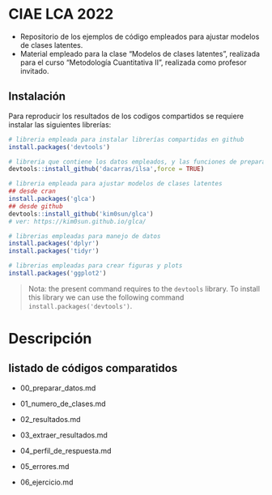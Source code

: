 
# CIAE LCA 2022

-   Repositorio de los ejemplos de código empleados para ajustar modelos
    de clases latentes.
-   Material empleado para la clase “Modelos de clases latentes”,
    realizada para el curso “Metodología Cuantitativa II”, realizada
    como profesor invitado.

## Instalación

Para reproducir los resultados de los codigos compartidos se requiere
instalar las siguientes librerías:

``` r
# libreria empleada para instalar librerías compartidas en github
install.packages('devtools')

# libreria que contiene los datos empleados, y las funciones de preparación de datos
devtools::install_github('dacarras/ilsa',force = TRUE)

# libreria empleada para ajustar modelos de clases latentes
## desde cran
install.packages('glca')
## desde github
devtools::install_github('kim0sun/glca')
# ver: https://kim0sun.github.io/glca/

# librerias empleadas para manejo de datos
install.packages('dplyr')
install.packages('tidyr')

# librerias empleadas para crear figuras y plots
install.packages('ggplot2')
```

> Nota: the present command requires to the `devtools` library. To
> install this library we can use the following command
> `install.packages('devtools')`.

# Descripción

## listado de códigos comparatidos

-   00_preparar_datos.md

-   01_numero_de_clases.md

-   02_resultados.md

-   03_extraer_resultados.md

-   04_perfil_de_respuesta.md

-   05_errores.md

-   06_ejercicio.md
